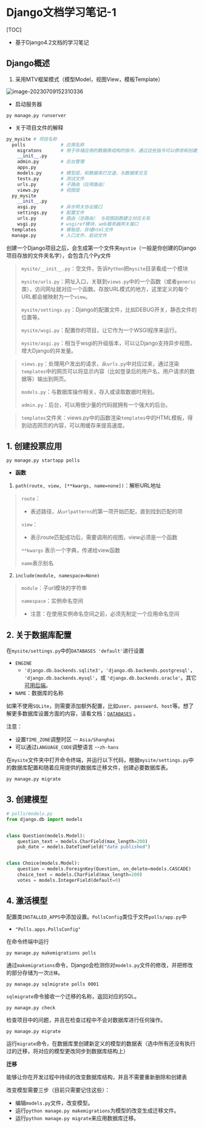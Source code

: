 # Django文档学习笔记-1

[TOC]

* 基于Django4.2文档的学习笔记

## Django概述

1. 采用MTV框架模式（模型Model，视图View，模板Template）

![image-20230709152310336](C:\Users\Administrator\AppData\Roaming\Typora\typora-user-images\image-20230709152310336.png)



* 启动服务器

```shell
py manage.py runserver
```



* 关于项目文件的解释

```python
py_mysite # 项目名称
  polls			  	# 应用名称
    migratons		# 用于存储应用的数据表结构的指令，通过这些指令可以修改和创建数据库，从而在models.py模型类和数据库表之间迁移
	__init__.py
	admin.py	    # 后台管理
	apps.py
	models.py		# 模型层，和数据库打交道，与数据库交互
	tests.py		# 测试文件
	urls.py			# 子路由（应用路由）
	views.py		# 视图层
  py_mysite
    __init__.py
    asgi.py			# 异步网关协议接口
    settings.py		# 配置文件
    urls.py			# 路由（总路由） 与视图函数建立对应关系
    wsgi.py			# wsgiref模块，web服务器网关接口
  templates			# 模板层，存储html文件
  manage.py			# 入口文件，启动文件
```

创建一个Django项目之后，会生成第一个文件夹`mystie`（一般是你创建的Django项目存放的文件夹名字），会包含几个Py文件

> `mysite/__init__.py`：空文件，告诉`Python`把`mysite`目录看成一个模块
>
>  `mysite/urls.py`：网址入口，关联到`views.py`中的一个函数（或者`generic`类），访问网址就对应一个函数。存放URL模式的地方，这里定义的每个URL都会被映射为一个`view`。
>
> `mysite/settings.py`：Django的配置文件，比如DEBUG开关，静态文件的位置等。
>
> `mysite/wsgi.py`：配置你的项目，让它作为一个WSGI程序来运行。
>
> `mysite/asgi.py`：相当于wsgi的升级版本，可以让Django支持异步视图，增大Django的并发量。



> `views.py`：处理用户发出的请求，从`urls.py`中对应过来，通过渲染`templates`中的网页可以将显示内容（比如登录后的用户名，用户请求的数据等）输出到网页。
>
> `models.py`：与数据库操作相关，存入或读取数据时用到。
>
> `admin.py`：后台，可以用很少量的代码就拥有一个强大的后台。



> `templates`文件夹：views.py中的函数渲染`templates`中的HTML模板，得到动态网页的内容，可以用缓存来提高速度。



## 1. 创建投票应用

```shell
py manage.py startapp polls
```



* **函数**

1. `path(route, view, [**kwargs, name=none])`：解析URL地址

> `route`：
>
> * 表述路径，从`urlpatterns`的第一项开始匹配，直到找到匹配的项
>
> `view`：
>
> * 表示route匹配成功后，需要调用的视图，view必须是一个函数
>
> `**kwargs` 表示一个字典，传递给view函数
>
> `name`表示别名



2. `include(module, namespace=None)`

> `module`：子url模块的字符串
>
> `namespace`：实例命名空间
>
> * 注意：在使用实例命名空间之前，必须先制定一个应用命名空间



## 2. 关于数据库配置

在`mysite/settings.py`中的`DATABASES 'default'`进行设置

* `ENGINE`
  * `'django.db.backends.sqlite3'`，`'django.db.backends.postgresql'`，`'django.db.backends.mysql'`，或 `'django.db.backends.oracle'`。其它 [可用后端](https://docs.djangoproject.com/zh-hans/4.2/ref/databases/#third-party-notes)。
* `NAME`：数据库的名称

如果不使用`SQLite`，则需要添加额外配置，比如`user`、`passward`、`host`等。想了解更多数据库设置方面的内容，请看文档：[`DATABASES`](https://docs.djangoproject.com/zh-hans/4.2/ref/settings/#std-setting-DATABASES) 。



注意：

* 设置`TIME_ZONE`调整时区 -- `Asia/Shanghai`
* 可以通过`LANGUAGE_CODE`调整语言 --`zh-hans`



在`mysite`文件夹中打开命令终端，并运行以下代码，根据`mysite/settings.py`中的数据库配置和随着应用提供的数据库迁移文件，创建必要数据库表。

```shell
py manage.py migrate
```



## 3. 创建模型

```python
# polls/models.py
from django.db import models


class Question(models.Model):
    question_text = models.CharField(max_length=200)
    pub_date = models.DateTimeField("date published")


class Choice(models.Model):
    question = models.ForeignKey(Question, on_delete=models.CASCADE)
    choice_text = models.CharField(max_length=200)
    votes = models.IntegerField(default=0)
```



## 4. 激活模型

配置类`INSTALLED_APPS`中添加设置。`PollsConfig`类位于文件`polls/app.py`中

* `"Polls.apps.PollsConfig"`



在命令终端中运行

```
py manage.py makemigrations polls
```

通过`makemigrations`命令，Django会检测你对`models.py`文件的修改，并把修改的部分存储为一次`迁移`。





```
py manage.py sqlmigrate polls 0001
```

`sqlmigrate`命令接收一个迁移的名称，返回对应的SQL。



```
py manage.py check
```

检查项目中的问题，并且在检查过程中不会对数据库进行任何操作。



```
py manage.py migrate
```

运行`migrate`命令，在数据库里创建新定义的模型的数据表（选中所有还没有执行过的迁移，将对应的模型更改同步到数据库结构上）



**迁移**

能够让你在开发过程中持续的改变数据库结构，并且不需要重新删除和创建表

改变模型需要三步（目前只需要记住这些）：

* 编辑`models.py`文件，改变模型。
* 运行`python manage.py makemigrations`为模型的改变生成迁移文件。
* 运行`python manage.py migrate`来应用数据库迁移。

